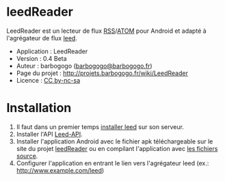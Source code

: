 leedReader
==========

LeedReader est un lecteur de flux [RSS](https://fr.wikipedia.org/wiki/Rss)/[ATOM](https://fr.wikipedia.org/wiki/Atom) pour Android et adapté à l'agrégateur de flux [leed](https://github.com/ldleman/Leed).

- Application : LeedReader
- Version : 0.4 Beta
- Auteur : barbogogo (barbogogo@barbogogo.fr)
- Page du projet : http://projets.barbogogo.fr/wiki/LeedReader
- Licence : [CC by-nc-sa](http://creativecommons.org/licenses/by-nc-sa/2.0/fr/)

Installation
============

1. Il faut dans un premier temps [installer leed](https://github.com/ldleman/Leed#installation) sur son serveur.
2. Installer l'API [Leed-API](http://projets.barbogogo.fr/wiki/Leed-API).
3. Installer l'application Android avec le fichier apk téléchargeable sur le site du projet [leedReader](http://projets.barbogogo.fr/wiki/LeedReader) ou en compilant l'application avec [les fichiers source](https://github.com/barbogogo/leedReader).
4. Configurer l'application en entrant le lien vers l'agrégateur leed (ex.: http://www.example.com/leed)
